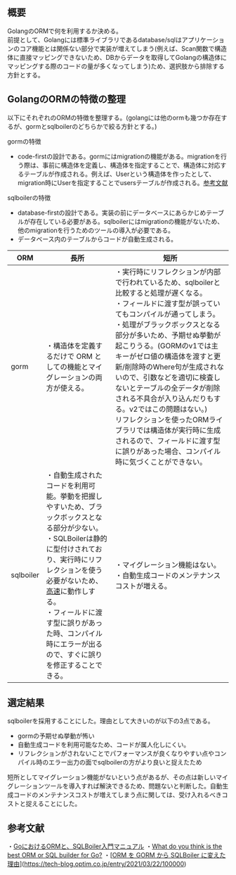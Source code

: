 ## 概要
GolangのORMで何を利用するか決める。  
前提として、Golangには標準ライブラリであるdatabase/sqlはアプリケーションのコア機能とは関係ない部分で実装が増えてしまう(例えば、Scan関数で構造体に直接マッピングできないため、DBからデータを取得してGolangの構造体にマッピングする際のコードの量が多くなってしまう)ため、選択肢から排除する方針とする。

## GolangのORMの特徴の整理
以下にそれぞれのORMの特徴を整理する。(golangには他のormも幾つか存在するが、gormとsqlboilerのどちらかで絞る方針とする。)

gormの特徴
- code-firstの設計である。gormにはmigrationの機能がある。migrationを行う際は、事前に構造体を定義し、構造体を指定することで、構造体に対応するテーブルが作成される。例えば、Userという構造体を作ったとして、migration時にUserを指定することでusersテーブルが作成される。[参考文献](https://gorm.io/ja_JP/docs/migration.html)

sqlboilerの特徴
- database-firstの設計である。実装の前にデータベースにあらかじめテーブルが存在している必要がある。sqlboilerにはmigrationの機能がないため、他のmigrationを行うためのツールの導入が必要である。
- データベース内のテーブルからコードが自動生成される。

| ORM  | 長所 | 短所
| ------------- | ------------- | ------------- |
| gorm  | ・構造体を定義するだけで ORM としての機能とマイグレーションの両方が使える。 | ・実行時にリフレクションが内部で行われているため、sqlboilerと比較すると処理が遅くなる。<br>・フィールドに渡す型が誤っていてもコンパイルが通ってしまう。<br>・処理がブラックボックスとなる部分が多いため、予期せぬ挙動が起こりうる。(GORMのv1では主キーがゼロ値の構造体を渡すと更新/削除時のWhere句が生成されないので、引数などを適切に検査しないとテーブルの全データが削除される不具合が入り込んだりもする。v2ではこの問題はない。)<br>リフレクションを使ったORMライブラリでは構造体が実行時に生成されるので、フィールドに渡す型に誤りがあった場合、コンパイル時に気づくことができない。 |
| sqlboiler  | ・自動生成されたコードを利用可能。挙動を把握しやすいため、ブラックボックスとなる部分が少ない。<br>・SQLBoilerは静的に型付けされており、実行時にリフレクションを使う必要がないため、[高速](https://github.com/volatiletech/sqlboiler#benchmarks)に動作しする。<br>・フィールドに渡す型に誤りがあった時、コンパイル時にエラーが出るので、すぐに誤りを修正することできる。  | ・マイグレーション機能はない。<br>・自動生成コードのメンテナンスコストが増える。 |

## 選定結果
sqlboilerを採用することにした。理由として大きいのが以下の3点である。
- gormの予期せぬ挙動が怖い
- 自動生成コードを利用可能なため、コードが属人化しにくい。
- リフレクションがされないことでパフォーマンスが良くなりやすい点やコンパイル時のエラー出力の面でsqlboilerの方がより良いと捉えたため

短所としてマイグレーション機能がないという点があるが、その点は新しいマイグレーションツールを導入すれば解決できるため、問題ないと判断した。自動生成コードのメンテナンスコストが増えてしまう点に関しては、受け入れるべきコストと捉えることにした。

## 参考文献
・[GoにおけるORMと、SQLBoiler入門マニュアル](https://zenn.dev/gami/articles/0fb2cf8b36aa09)
・[What do you think is the best ORM or SQL builder for Go?](https://www.reddit.com/r/golang/comments/t5l7uu/what_do_you_think_is_the_best_orm_or_sql_builder/)
・[[ORM を GORM から SQLBoiler に変えた理由](https://tech-blog.optim.co.jp/entry/2021/03/22/100000)](https://tech-blog.optim.co.jp/entry/2021/03/22/100000)